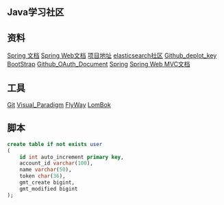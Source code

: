 ## Java学习社区

## 资料
[Spring 文档](https://spring.io/guides)
[Spring Web文档](https://spring.io/guides/gs/serving-web-content/)
[项目地址](https://github.com/LXJLXJLL/community)
[elasticsearch社区](https://elasticsearch.cn/explore)
[Github_deplot_key](https://developer.github.com/v3/guides/managing-deploy-keys/#deploy-keys)
[BootStrap](https://v3.bootcss.com/getting-started/)
[Github_OAuth_Document](https://developer.github.com/apps/building-oauth-apps/creating-an-oauth-app/)
[Spring](https://docs.spring.io/spring-boot/docs/2.0.0.RC1/reference/htmlsingle/#boot-features-embedded-database-support)
[Spring Web MVC文档](https://docs.spring.io/spring/docs/5.0.3.RELEASE/spring-framework-reference/web.html#mvc-introduction)

## 工具
[Git](https://git-scm.com/download)
[Visual_Paradigm](https://www.visual-paradigm.com)
[FlyWay](https://flywaydb.org/getstarted/)
[LomBok](https://projectlombok.org/)

## 脚本
``` sql
create table if not exists user
(
	id int auto_increment primary key,
	account_id varchar(100),
	name varchar(50),
	token char(36),
	gmt_create bigint,
	gmt_modified bigint
);
```